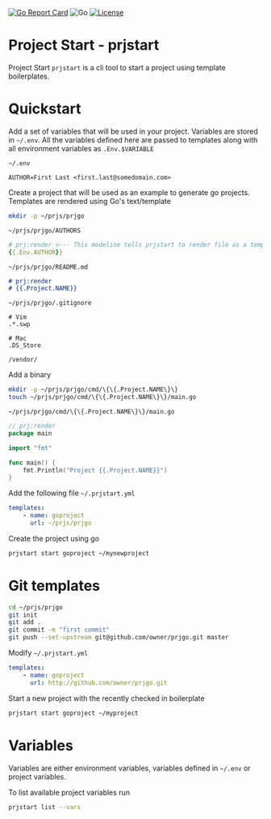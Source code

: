[![Go Report Card](https://goreportcard.com/badge/crosseyed/prjstart)](https://goreportcard.com/report/crosseyed/prjstart) ![Go](https://github.com/crosseyed/prjstart/workflows/Go/badge.svg?branch=master) [![License](https://img.shields.io/badge/License-Apache%202.0-blue.svg)](https://github.com/crosseyed/prjstart/blob/master/LICENSE)

# Project Start - prjstart

Project Start `prjstart` is a cli tool to start a project using template 
boilerplates.

# Quickstart

Add a set of variables that will be used in your project.
Variables are stored in `~/.env`. All the variables defined here
are passed to templates along with all environment variables as
`.Env.$VARIABLE`

`~/.env`
```dotenv
AUTHOR=First Last <first.last@somedomain.com>
```

Create a project that will be used as an example to generate go projects.
Templates are rendered using Go's text/template
```bash
mkdir -p ~/prjs/prjgo
```

`~/prjs/prjgo/AUTHORS`
```yaml
# prj:render <--- This modeline tells prjstart to render file as a template. Line is stripped out from output file.
{{.Env.AUTHOR}}
```

`~/prjs/prjgo/README.md`
```markdown
# prj:render
# {{.Project.NAME}}
```

`~/prjs/prjgo/.gitignore`
```.gitignore
# Vim
.*.swp

# Mac
.DS_Store

/vendor/
```

Add a binary
```bash
mkdir -p ~/prjs/prjgo/cmd/\{\{.Project.NAME\}\}
touch ~/prjs/prjgo/cmd/\{\{.Project.NAME\}\}/main.go 
```

`~/prjs/prjgo/cmd/\{\{.Project.NAME\}\}/main.go`
```go
// prj:render
package main

import "fmt"

func main() {
    fmt.Println("Project {{.Project.NAME}}")
}
```

Add the following file `~/.prjstart.yml`
```yaml
templates:
    - name: goproject
      url: ~/prjs/prjgo
```

Create the project using go
```bash
prjstart start goproject ~/mynewproject
```

# Git templates

```bash
cd ~/prjs/prjgo
git init
git add .
git commit -m "first commit"
git push --set-upstream git@github.com/owner/prjgo.git master
```

Modify `~/.prjstart.yml`
```yaml
templates:
    - name: goproject
      url: http://github.com/owner/prjgo.git
```

Start a new project with the recently checked in boilerplate
```bash
prjstart start goproject ~/myproject
```

# Variables
Variables are either environment variables, variables defined in `~/.env`
or project variables.

To list available project variables run
```bash
prjstart list --vars
```

